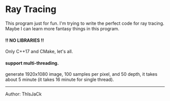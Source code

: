 # Ray Tracing

This program just for fun. I'm trying to write the perfect code for ray tracing. 
Maybe I can learn more fantasy things in this program.

#### !! NO LIBRARIES !!
Only C++17 and CMake, let's all.

#### support multi-threading.
generate 1920x1080 image, 100 samples per pixel, and 50 depth, it takes about 5 minute (it takes 16 minute for single thread).

---
Author: ThIsJaCk